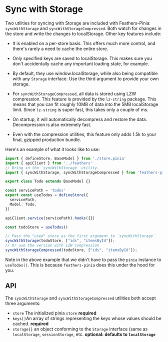 # Sync with Storage

Two utilities for syncing with Storage are included with Feathers-Pinia: `syncWithStorage` and `syncWithStorageCompressed`.  Both watch for changes in the store and write the changes to localStorage.  Other key features include:

- It is enabled on a per-store basis.  This offers much more control, and there's rarely a need to cache the entire store.
- Only specified keys are saved to localStorage.  This makes sure you don't accidentally cache any important loading state, for example.
- By default, they use window.localStorage, while also being compatible with any `Storage` interface.  Use the third argument to provide your own storage.

- For `syncWithStorageCompressed`, all data is stored using LZW compression.  This feature is provided by the `lz-string` package.  This means that you can fit roughly 10MB of data into the 5MB localStorage limit. Since `lz-string` is super fast, this takes only a couple of ms.
- On startup, it will automatically decompress and restore the data.  Decompression is also extremely fast.
- Even with the compression utilities, this feature only adds 1.5k to your final, gzipped production bundle.

Here's an example of what it looks like to use:

```ts
import { defineStore, BaseModel } from './store.pinia'
import { apiClient } from '../feathers'
// Bring in the `syncWithStorage` utility.
import { syncWithStorage, syncWithStorageCompressed } from 'feathers-pinia'

export class Todo extends BaseModel {}

const servicePath = 'todos'
export const useTodos = defineStore({
  servicePath,
  Model: Todo,
})

apiClient.service(servicePath).hooks({})

const todoStore = useTodos()

// Pass the "used" store as the first argument to `syncWithStorage`
syncWithStorage(todoStore, ["ids", "itemsById"]);
// Or use the version with LZW compression
syncWithStorageCompressed(todoStore, ["ids", "itemsById"]);
```

Note in the above example that we didn't have to pass the `pinia` instance to `useTodos()`.  This is because `feathers-pinia` does this under the hood for you.

## API

The `syncWithStorage` and `syncWithStorageCompressed` utilities both accept three arguments:

- `store` The initialized pinia `store` **required**
- `keys[]`An array of strings representing the keys whose values should be cached. **required**
- `storage{}` an object conforming to the `Storage` interface (same as `localStorage`, `sessionStorage`, etc.  **optional: defaults to `localStorage`**